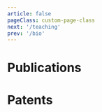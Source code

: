 ```yaml
---
article: false
pageClass: custom-page-class
next: '/teaching'
prev: '/bio'
---
```


# Publications

<ClientOnly>
<PaperMobile 
v-for="paper in posts"
:year="paper.year"
:title="paper.title"
:authors="paper.authors"
:venue="paper.venue"
:link="paper.link"
:alias="paper.alias"
:abstract="paper.abstract"
:picture="paper.picture"
:pdf="paper.pdf"
/>
</ClientOnly>

# Patents

<ClientOnly>
<PaperMobile 
title='Intervention drive system comprising an umbilical'
year="2021"
venue="US Patent"
link="https://patentimages.storage.googleapis.com/eb/9d/5a/5f26a1222bed8b/US20210396342A1.pdf"
alias="patentimages"
abstract="The present invention relates to an intervention drive pig comprising an umbilical. In this scenario, the present invention provides an intervention drive pig comprising an umbilical, wherein the umbilical (6) is manufactured from a low-density material, wherein the umbilical (6) comprises an external covering of material having a low coefficient of friction."
picture="/images/Papers/Patent.jpg"
/>
</ClientOnly>



<script>

        // Entry Model
       //  {
       // title: '', 
       // authors: "", 
       // venue:"" ,
       // year: 2022,
       // picture: "",
       // link: "",
       // abstract:"",
       // bibtex:"",
       //  },

    export default {
  // ...
  data() {
    return {
      posts: [  
       {
       title: 'Evaluating Interactive AI: Understanding and Controlling Placebo Effects in Human-AI Interaction', 
       authors: "Steeven Villa, Robin Welsch, Alena Denisova, Thomas Kosch", 
       venue:"The ACM Conference on Human Factors in Computing Systems, CHI24" ,
       year: 2024,
       picture: "./images/Papers/evalAI.png",
       link: "None",
       alias:"None",
       abstract:"In the medical field, patients often experience tangible benefits from treatments they expect will improve their condition, even if the treatment has no mechanism of effect. This phenomenon often obscuring scientific evaluation of human treatment is termed the" placebo effect." Latest research in human-computer interaction has shown that using cutting-edge technologies similarly raises expectations of improvement, culminating in placebo effects that undermine evaluation efforts for user studies. This workshop delves into the role of placebo effects in human-computer interaction for cutting-edge technologies such as artificial intelligence, its influence as a confounding factor in user studies, and identifies methods that researchers can adopt to reduce its impact on study findings. By the end of this workshop, attendees will be equipped to incorporate placebo control measures in their experimental designs.",
       bibtex:"",
       pdf:"/Papers/villa2024evaluating.pdf",
        }, 
        {
       title: '"AI enhances our performance, I have no doubt this one will do the same": The Placebo effect is robust to negative descriptions of AI', 
       authors: "Agnes M Kloft, Robin Welsch, Thomas Kosch, Steeven Villa", 
       venue:"The ACM Conference on Human Factors in Computing Systems, CHI24" ,
       year: 2024,
       picture: "./images/Papers/TeaserPlacebox.png",
       link: "https://arxiv.org/abs/2309.16606",
       alias:"arxiv",
       abstract:"Heightened AI expectations facilitate performance in human-AI interactions through placebo effects. While lowering expectations to control for placebo effects is advisable, overly negative expectations could induce nocebo effects. In a letter discrimination task, we informed participants that an AI would either increase or decrease their performance by adapting the interface, but in reality, no AI was present in any condition. A Bayesian analysis showed that participants had high expectations and performed descriptively better irrespective of the AI description when a sham-AI was present. Using cognitive modeling, we could trace this advantage back to participants gathering more information. A replication study verified that negative AI descriptions do not alter expectations, suggesting that performance expectations with AI are biased and robust to negative verbal descriptions. We discuss the impact of user expectations on AI interactions and evaluation and provide a behavioral placebo marker for human-AI interaction",
       bibtex:"",
       pdf:"/Papers/Preprints/2309.16606.pdf",
        }, 
        {
       title: 'SensCon: Embedding Physiological Sensing into Virtual Reality Controllers', 
       authors: "Francesco Chiossi, Thomas Kosch, Luca Menghini, Steeven Villa, Sven Mayer", 
       venue:"Proceedings of the ACM on Human-Computer Interaction (PACM)" ,
       year: 2023,
       picture: "./images/Papers/senscon.png",
       link: "https://dl.acm.org/doi/10.1145/3604270",
       alias:"acm.dl",
       abstract:"Virtual reality experiences increasingly use physiological data for virtual environment adaptations to evaluate user experience and immersion. Previous research required complex medical-grade equipment to collect physiological data, limiting real-world applicability. To overcome this, we present SensCon for skin conductance and heart rate data acquisition. To identify the optimal sensor location in the controller, we conducted a first study investigating users' controller grasp behavior. In a second study, we evaluated the performance of SensCon against medical-grade devices in six scenarios regarding user experience and signal quality. Users subjectively preferred SensCon in terms of usability and user experience. Moreover, the signal quality evaluation showed satisfactory accuracy across static, dynamic, and cognitive scenarios. Therefore, SensCon reduces the complexity of capturing and adapting the environment via real-time physiological data. By open-sourcing SensCon, we enable researchers and practitioners to adapt their virtual reality environment effortlessly. Finally, we discuss possible use cases for virtual reality-embedded physiological sensing.",
       bibtex:"",
       pdf:"/Papers/chiossi2023senscon.pdf",
        }, 
        {
       title: 'Towards a Haptic Taxonomy of Emotions: Exploring Vibrotactile Stimulation in the Dorsal Region', 
       authors: "Steeven Villa, Thuy Duong Nguyen, Benjamin Tag, Tonja-Katrin Machulla, Albrecht Schmidt, Jasmin Niess", 
       venue:"Proceedings of the 2023 ACM International Symposium on Wearable Computers (ISWC)" ,
       year: 2023,
       picture: "./images/Papers/vest.png",
       link: "https://dl.acm.org/doi/abs/10.1145/3594738.3611363",
       alias:"acm.dl",
       abstract:"The implicit communication of emotional states between persons is a key use case for novel assistive and augmentation technologies. It can serve to expand individuals’ perceptual capabilities and assist neurodivergent individuals. Notably, vibrotactile rendering is a promising method for delivering emotional information with minimal interference with visual or auditory perception. To date, the subjective individual association between vibrotactile properties and emotional states remains unclear. Previous approaches relied on analogies or arbitrary variations, limiting generalization. To address this, we conducted a study with 40 participants, analyzing associations between attributes of self-generated vibrotactile patterns (amplitude, frequency, spatial location of stimulation) and four emotional states (Anger, Happiness, Neutral, Sadness). We fin a preference for symmetrically arranged patterns, as well as distinct amplitude and frequency profiles for different emotions.",
       bibtex:"",
       pdf:"/Papers/villa2023towards.pdf",
        }, 
        {
       title: "Society's Attitudes Towards Human Augmentation and Performance Enhancement Technologies (SHAPE) Scale", 
       authors: "Steeven Villa, Jasmin Niess, Albrecht Schmidt, Robin Welsch", 
       venue:"Proceedings of the ACM on Interactive, Mobile, Wearable and Ubiquitous Technologies (IMWUT)" ,
       year: 2023,
       picture: "./images/Papers/shape.png",
       link: "https://dl.acm.org/doi/abs/10.1145/3610915",
       alias:"acm.dl",
       abstract:"Human augmentation technologies (ATs) are a subset of ubiquitous on-body devices designed to improve cognitive, sensory, and motor capacities. Although there is a large corpus of knowledge concerning ATs, less is known about societal attitudes towards them and how they shift over time. To that end, we developed The Society's Attitudes Towards Human Augmentation and Performance Enhancement Technologies (SHAPE) Scale, which measures how users of ATs are perceived. To develop the scale, we first created a list of possible scale items based on past work on how people respond to new technologies. The items were then reviewed by experts. Next, we performed exploratory factor analysis to reduce the scale to its final length of thirteen items. Subsequently, we confirmed test-retest validity of our instrument, as well as its construct validity. The SHAPE scale enables researchers and practitioners to understand elements contributing to attitudes toward augmentation technology users. The SHAPE scale assists designers of ATs in designing artifacts that will be more universally accepted.",
       bibtex:"",
       pdf:"/Papers/villa2023society.pdf",
        }, 
        {
       title: 'Would You Hold My Hand? Exploring External Observers’ Perception of Artificial Hands', 
       authors: "Svenja Y Schött, Patricia Capsi-Morales, Steeven Villa, Andreas Butz, Cristina Piazza", 
       venue:"Multimodal Technologies and Interaction" ,
       year: 2023,
       picture: "./images/Papers/mti.png",
       link: "https://www.mdpi.com/2414-4088/7/7/71",
       alias:"mdpi",
       abstract:"Recent technological advances have enabled the development of sophisticated prosthetic hands, which can help their users to compensate lost motor functions. While research and development has mostly addressed the functional requirements and needs of users of these prostheses, their broader societal perception (e.g., by external observers not affected by limb loss themselves) has not yet been thoroughly explored. To fill this gap, we investigated how the physical design of artificial hands influences the perception by external observers. First, we conducted an online study (n = 42) to explore the emotional response of observers toward three different types of artificial hands. Then, we conducted a lab study (n = 14) to examine the influence of design factors and depth of interaction on perceived trust and usability. Our findings indicate that some design factors directly impact the trust individuals place in the system’s capabilities. Furthermore, engaging in deeper physical interactions leads to a more profound understanding of the underlying technology. Thus, our study shows the crucial role of the design features and interaction in shaping the emotions around, trust in, and perceived usability of artificial hands. These factors ultimately impact the overall perception of prosthetic systems and, hence, the acceptance of these technologies in society.",
       bibtex:"",
       pdf:"/Papers/mti-07-00071.pdf",
        }, 
        {
       title: 'Towards an Implicit Metric of Sensory-Motor Accuracy: Brain Responses to Auditory Prediction Errors in Pianists', 
       authors: "Elisabeth Pangratz; Francesco Chiossi; Steeven Villa; Klaus Gramann; Lukas Gehrke", 
       venue:"Proceedings of the 15th Conference on Creativity and Cognition" ,
       year: 2023,
       picture: "./images/Papers/TowardsMetric.png",
       link: "https://dl.acm.org/doi/abs/10.1145/3591196.3593340",
       alias:"acm.dl",
       abstract:"During listening to music, the brain expects specific acoustic events based on learned musical rules. During music performance expectancy is additionally created based on motor action by linking keypresses to their sounds. We investigated EEG (Electroencephalography) signals to auditory expectancy violations in piano performance and perception. In our study, pianists experiencedmanipulations of different acoustic features, such as pitch and loudness, during playing and listening to piano sequences. We found that manipulations during performance elicited deflections with stronger amplitudes compared to manipulations during perception indicating that the action of producing sounds strengthens auditory expectancy. Loudness manipulations, violating musical regularity, elicited deflections with smaller latencies compared to pitch manipulations, which violate harmonic expectancy, suggesting that the brain processes expectancy violations of distinct acoustic features in a different way. These EEG signatures may prove useful for applications in intelligent music interfaces by providing information about sensory-motor accuracy.",
       bibtex:"",
       pdf:"/Papers/pangratz2023towards.pdf",
        }, 
          {
       title: 'The Placebo Effect of Human Augmentation: Anticipating Cognitive Augmentation Increases Risk-Taking Behavior', 
       authors: "Steeven Villa; Thomas Kosch; Felix Grelka Albrecht Schmidt; Robin Welsch", 
       venue:"Journal: Computers in Human Behavior (CHB)" ,
       year: 2023,
       picture: "/images/Papers/CHB.jpg",
       link: "https://www.sciencedirect.com/science/article/pii/S0747563223001383", 
       abstract:"Human Augmentation Technologies improve human capabilities using technology. In this study, we investigate the placebo effect of Augmentation Technologies. Thirty naïve participants were told to be augmented with a cognitive augmentation technology or no augmentation system while conducting a Columbia Card Task. In this risk-taking measure, participants flip win and loss cards. The sham augmentation system consisted of a brain-computer interface allegedly coordinated to play non-audible sounds that increase cognitive functions. However, no sounds were played throughout all conditions. We show a placebo effect in human augmentation, where a sustained belief of improvement after using the sham system remains and an increase in risk-taking conditional on heightened expectancy using Bayesian statistical modeling. Furthermore, we identify differences in event-related potentials in the electroencephalogram that occur during the sham condition when flipping loss cards. Finally, we integrate our findings into theories of human augmentation and discuss implications for the future assessment of augmentation technologies.",
       bibtex:"",
       pdf:"/Papers/VillaCHB23.pdf",
       alias: "Springer",
        },   
             {
       title: 'Using Pseudo-Stiffness to Enrich the Haptic Experience in Virtual Reality', 
       authors: "Yannick Weiss; Steeven Villa; Albrecht Schmidt; Sven Mayer; Florian Müller", 
       venue:"The ACM Conference on Human Factors in Computing Systems, CHI23" ,
       year: 2023,
       picture: "/images/Papers/pseudostiffness.png",
       link: "None", 
       abstract:"Providing users with a haptic sensation of the hardness and softness of objects in virtual reality is an open challenge. While physical props and haptic devices help, their haptic properties do not allow for dynamic adjustments. To overcome this limitation, we present a novel technique for changing the perceived stiffness of objects based on a visuo-haptic illusion. We achieved this by manipulating the hands' Control-to-Display (C/D) ratio in virtual reality while pressing down on an object with fixed stiffness. In the first study (N=12), we determine the detection thresholds of the illusion. Our results show that we can exploit a C/D ratio from 0.7 to 3.5 without user detection. In the second study (N=12), we analyze the illusion's impact on the perceived stiffness. Our results show that participants perceive the objects to be up to 28.1% softer and 8.9% stiffer, allowing for various haptic applications in virtual reality.",
       bibtex:"",
       pdf:"/Papers/weiss2023using.pdf",
       alias: "None",
        },
        
        {
       title: 'Understanding Perception of Human Augmentation: A Mixed-Method Study', 
       authors: "Steeven Villa; Jasmin Niess; Takuro Nakao; Jonathan Lazar; Albrecht Schmidt; Tonja-Katrin Machulla", 
       venue:"The ACM Conference on Human Factors in Computing Systems, CHI23" ,
       year: 2023,
       picture: "/images/Papers/understanding.jpg",
       link: "None", 
       abstract:"Technologies that help users overcome their limitations and integrate with the human body are often termed ``human augmentations''. Such technologies are now available on the consumer market, potentially supporting people in their everyday activities. To date, there is no systematic understanding of the perception of human augmentations yet. To address this gap and build an understanding of how to design positive experiences with human augmentations, we conducted a mixed-method study of the perception of augmented humans (AHs). We conducted two scenario-based studies: interviews (n=16) and an online study (n=506) with participants from four countries. The scenarios include one out of three augmentation categories (sensory, motor, and cognitive) and specify if the augmented person has a disability or not. Overall, results show that the type of augmentation and disability impacted user attitudes towards AHs. We derive design dimensions for creating technological augmentations for a diverse and global audience.",
       bibtex:"",
       pdf:"/Papers/Villa2023Understanding.pdf",
       alias: "None",
        },

        {
       title: 'Extended Mid-air Ultrasound Haptics for Virtual Reality', 
       authors: "Steeven Villa; Sven Mayer; Jess Hartcher O’brien; Albrecht Schmidt; Tonja-Katrin Machulla", 
       venue:"Proceedings of the ACM Humuman-Computer Interaction Journal" ,
       year: 2022,
       picture: "/images/Papers/extended.jpg",
       link: "None", 
       abstract:"We present a novel approach to rendering mid-air haptic sensations in a large rendering volume by turning a static array into a dynamic array following the user’s hand. We used a 6DOF robot to drive a haptic ultrasound array over a large 3D space. Our system enables rendering room-scale mid-air experiences while preserving bare-hand interaction, thus, providing tangibility for virtual environments. To evaluate our approach, we performed three evaluations. First, we performed a technical system evaluation, showcasing the feasibility of such a system. Next, we conducted three psychophysical experiments, showing that the motion does not affect the user’s perception with high likelihood. Lastly, we explored seven use cases that showcase our system’s potential using a user study. We discuss challenges and opportunities in how large-scale mid-air haptics can contribute toward room-scale haptic feedback. Thus, with our system, we contribute to general haptic mid-air feedback on a large scale.",
       bibtex:"",
       pdf:"/Papers/_ISS_22__Mid_Air_in_motion__Robotic_guided_ultrasound_mid_air_haptics_for_VR.pdf",
       alias: "None",
        },
        
        {
       title: 'Cobity: A Plug-And-Play Toolbox to Deliver Haptics in Virtual Reality', 
       authors: "Villa, Steeven and Mayer, Sven", 
       venue:"Proceedings of Mensch und Computer" ,
       year: 2022,
       picture: "/images/Papers/cobity.jpg",
       link: "https://dl.acm.org/doi/fullHtml/10.1145/3543758.3543775",
       alias: "dl.acm",
       abstract:"Haptics increase the presence in virtual reality applications. However, providing room-scale haptics is an open challenge. Cobots (robotic systems that are safe for human use) are a promising approach, requiring in-depth engineering skills. Control is done on a low abstraction level and requires complex procedures and implementations. In contrast, 3D tools such as Unity allow to quickly prototype a wide range of environments for which cobots could deliver haptic feedback. To overcome this disconnect, we present Cobity, an open-source plug-and-play solution to control the cobot using the virtual environment, enabling fast prototyping of a wide range of haptic experiences. We present a Unity plugin that allows controlling the cobot using the end-effector’s target pose (cartesian position and angles); the values are then converted into velocities and streamed to the cobot inverse kinematic solver using a specially",
       bibtex:"",
       pdf:"/Papers/MUC_Cobity.pdf",
        }, 
        
        {
       title: 'Virtual Reality Adaptation Using Electrodermal Activity to Support the User Experience', 
       authors: "Chiossi, Francesco; Welsch, Robin; Villa, Steeven; Chuang, Lewis L.; Mayer, Sven", 
       venue:"Big Data and Cognitive Computing" ,
       year: 2022,
       picture: "/images/Papers/MDPIADAPT.jpg",
       link: "https://www.mdpi.com/2504-2289/6/2/55", 
       alias: "MDPI",
       abstract:"Virtual reality is increasingly used for tasks such as work and education. Thus, rendering scenarios that do not interfere with such goals and deplete user experience are becoming progressively more relevant. We present a physiologically adaptive system that optimizes the virtual environment based on physiological arousal, i.e., electrodermal activity. We investigated the usability of the adaptive system in a simulated social virtual reality scenario. Participants completed an n-back task (primary) and a visual detection (secondary) task. Here, we adapted the visual complexity of the secondary task in the form of the number of non-player characters of the secondary task to accomplish the primary task. We show that an adaptive virtual reality can improve users’ comfort by adapting to physiological arousal regarding the task complexity. Our findings suggest that physiologically adaptive virtual reality systems can improve users’ experience in a wide range of scenarios.",
       bibtex:"",
       pdf:"/Papers/BDCC-06-00055.pdf",
        },
                {
       title: 'Design of on-body tactile displays to enhance situation awareness in automated vehicles', 
       authors: "Francesco Chiossi; Steeven Villa; Melanie Hauser; Robin Welsch; Lewis Chuang", 
       venue:"CIVEMSA" ,
       year: 2022,
       picture: "/images/Papers/onbody.jpg",
       link: "https://ieeexplore.ieee.org/abstract/document/9853690", 
       alias: "ieeexplore",
       abstract: "Fatalities with semi-automated vehicles typically occur when users are engaged in non-driving related tasks (NDRTs) that compromise their situational awareness (SA). This work developed a tactile display for on-body notification to support situational awareness, thus enabling users to recognize vehicle automation failures and intervene if necessary. We investigated whether such tactile notifications support 'event detection' (SA-L1) or 'anticipation' (SA-L3). Using a simulated automated driving scenario, a between-groups study contrasted SA-L1 and SA-L3 tactile notifications that respectively displayed the spatial positions of surrounding traffic or future projection of the automated vehicle’s position. Our participants were engaged in an NDRT, i.e., an Operation Span Task that engaged visual working memory (WM) resources. They were instructed to intervene if the tactile display contradicted the driving scenario",
       bibtex:"",
       pdf:"/Papers/_IEEE_CIVEMSA__22__Vest_Paper___Final_Cut.pdf",
        },
     
             {
       title: 'Designing a Physiological Loop for the Adaptation of Virtual Human Characters in a Social VR Scenario', 
       authors: "Chiossi, Francesco; Welsch, Robin; Villa, Steeven; Chuang, Lewis L.; Mayer, Sven", 
       venue:"IEE VR" ,
       year: 2022,
       picture: "/images/Papers/vr-adaptation.jpg",
       link: "https://ieeexplore.ieee.org/abstract/document/9757528", 
       alias: "ieeexplore",
       abstract:"Social virtual reality is getting mainstream not only for entertainment purposes but also for productivity and education. This makes the design of social VR scenarios functional to support the operator's performance. We present a physiologically-adaptive system that optimizes for visual complexity in a dual-task scenario based on electrodermal activity. Specifically, we propose a system that adapts the amount of non-player characters while jointly performing an N-Back task (primary) and visual detection task (secondary). Our preliminary results show that when optimizing the complexity of the secondary task, users report an improved user experience.",
       bibtex:"",
       pdf:"/Papers/chiossi2022designing.pdf",
        },
          {
       title: 'Designing a Wearable Sensor-Fusion Toolkit for Motor Skill Learning', 
       authors: "Eska, Bettina; Villa, Steeven; Mayer, Sven; Niess, Jasmin", 
       venue:"Workshop on Toolkits & Wearables: Developing Toolkits for Exploring Wearable Designs." ,
       year: 2022,
       picture: "/images/Papers/eska2022designing-300x169.jpg",
       link: "https://dl.acm.org/doi/10.1145/3490149.3505578", 
       alias: "Not Available",
       abstract:"User movement data is essential for providing feedback in the area of motor-skill learning. For instance, when learning a new sport such as dancing, people can benefit from meaningful technology-based feedback. However, movement tracking equipment for real-time feedback is costly and challenging to implement. In contrast, wearable devices tracking users' movements are accessible and lightweight. While their lower cost makes them available to a broader audience, several open issues include sensor placement, sensor count, and data synchronization. To address these issues, we propose a wearable sensor-fusion approach for motor skill learning that allows researchers and developers to use one or multiple body-worn sensors for motion tracking. The extracted motion can then be used to deliver real-time feedback on the user's performance, supporting positive learning experiences.",
       bibtex:"",
       pdf:"/Papers/eska2022designing.pdf",
        },
                  {
       title: 'EMStriker: Potentials of Enhancing the Training Process of Racket-based Sports via Electrical Muscle Stimulation', 
       authors: "Faltaous, Sarah; Hubert, Anna; Karolus, Jakob; Villa, Steeven; Kosch, Thomas; Wozniak, Pawel", 
       venue:"Sixteenth International Conference on Tangible, Embedded, and Embodied Interaction" ,
       year: 2022,
       picture: "/images/Papers/emsstriker.jpg",
       link: "https://dl.acm.org/doi/10.1145/3490149.3505578", 
       alias: "dl.acm",
       abstract:"Racket sports offer an enjoyable form of physical activity and are fertile ground for interactive technologies supporting new players. Yet, current research has neglected its potential to support not only active players but also coaches in their training methods. To investigate how interactive technologies can support skill acquisition in training, we designed an Electrical Muscle Stimulation (EMS) system that helps maintain the ready position in crossminton. We compared the system with a vibrotactile solution in a user study, interviewing novice players and experienced coaches about their perception of the system. The system allowed coaches to effectively and immediately guide players to the ready position. An EMS-based feedback system for coaches can potentially reduce delay (physical and cognitive) for trainees, as stated by coaches. Our work contributes insights into designing systems that facilitate learning sports techniques using interactive feedback.",
       bibtex:"",
       pdf:"/Papers/EMStriker.pdf",
        },
                     {
       title: 'Immediate Effects of Vibrotactile Biofeedback Instructions on Human Postural Control', 
       authors: "Tannert, Isabel; Schulleri, Katrin; Michel, Youssef; Villa, Steeven; Leif, Johannsen; Hermsdorfer, Joachim; Lee, Dongheui", 
       venue:"43rd Annual International Conference of the IEEE Engineering in Medicine & Biology Society (EMBC)" ,
       year: 2021,
       picture: "/images/Papers/posture.jpg",
       link: "https://ieeexplore.ieee.org/abstract/document/9630992", 
       alias: "ieeexplore",
       abstract:"Vibrotactile biofeedback can improve balance and consequently be helpful in fall prevention. However, it remains unclear how different types of stimulus presentations affect not only trunk tilt, but also Center of Pressure (CoP) displacements, and whether an instruction on how to move contributes to a better understanding of vibrotactile feedback.Based on lower back tilt angles (L5), we applied individualized multi-directional vibrotactile feedback to the upper torso by a haptic vest in 30 healthy young adults. Subjects were equally distributed to three instruction groups (attractive - move in the direction of feedback, repulsive - move in the opposite direction of feedback & no instruction - with attractive stimuli). We conducted four conditions with eyes closed (feedback on/off, Narrow Stance with head extended, Semi-Tandem stance), with seven trials of 45s each. For CoP and L5, we computed Root Mean Square (RMS) of position/angle and standard deviation (SD) of velocity, and for L5 additionally, the percentage in time above threshold. The analysis consisted of mixed model ANOVAs and t-tests (α-level: 0.05).In the attractive and repulsive groups feedback significantly decreased the percentage above threshold (p<0.05). Feedback decreased RMS of L5, whereas RMS of CoP and SD of velocity in L5 and COP increased (p<0.05). Finally, an instruction on how to move contributed to a better understanding of the vibrotactile biofeedback.",
       bibtex:"",
       pdf:"/Papers/Immediate_Effects_of_Vibrotactile_Biofeedback_Instructions_on_Human_Postural_Control.pdf",
        },
                {
       title: 'Body As Starting Point 4: Inbodied Interaction Design for Health Ownership.', 
       authors: "mc schraefel; Josh Andrés; Aaron Tabor; Scott Bateman; Abby Wanyu Liu; Mike Jones; Kai Kunze; Elizabeth Murnane; Steeven Villa", 
       venue:"CHI EA '21" ,
       year: 2021,
       picture: "/images/Papers/Inbodied.jpg",
       link: "https://dl.acm.org/doi/abs/10.1145/3411763.3441335", 
       alias: "dl.acm",
       abstract:"This Fourth Body as a Starting Point workshop investigates how to design interactive health technologies that assist users in developing insourcing abilities and then assist users in letting go of the same technology—in other words, supporting a transition from health technology dependence to independence. By making explicit two inbodied design continua of (1) ownership, from “outsourcing” to “insourcing” and (2) engagement period, from “single”, to” cycle”, to “permanent”, to prototype and reflect on interactive technology that takes the body as a starting point.",
       bibtex:"",
       pdf:"/Papers/Inbodied.pdf",
        },
                  {
       title: 'Assisting Motor Skill Transfer for Dance Students Using Wearable Feedback', 
       authors: "Villa, Steeven; Niess, Jasmin; Eska, Bettina; Schmidt, Albrecht; Machulla, Tonja", 
       venue:"International Symposium on Wearable Computers" ,
       year: 2021,
       picture: "/images/Papers/assisting.jpg",
       link: "https://dl.acm.org/doi/10.1145/3460421.3478817", 
       alias: "dl.acm",
       abstract:"Dance plays a crucial role in human well-being and expression. To learn dance, transferring motor knowledge across humans is relevant. Several technologies have been proposed to support such knowledge transfer from teacher to student. However, most of such systems applied a pragmatic approach focused on the feedback and the quality of the feedback system and not necessarily on the human mechanisms behind the dance learning process. In contrast, we inquire about the teacher-to-student motor knowledge transfer from the neural perspective to design motor learning wearable systems. We conducted interviews with dance students and teachers using vignettes based on motor learning theory as a discussion base. We derived insights about dance learning and identified a series of requirements for motor skill transfer-focused wearable devices. Based on our results, we present a prototype that reflects the minimum functional setup for effectively supporting motor learning.",
       bibtex:"",
       pdf:"/Papers/Assisting.pdf",
        },
        {
        title: 'Altering the Stiffness, Friction, and Shape Perception of Tangible Objects in Virtual Reality Using Wearable Haptics', 
        authors: "Villa, Steeven.; Pacchierotti, C; De Tinguy, Xavier.; Maciel, Anderson.; Marchal, Maud.", 
        venue:"IEEE Transactions on Haptics. " ,
        picture: "/images/Papers/altering.jpg",
        year: 2020,
        link: "https://ieeexplore.ieee.org/document/8961106", 
       alias: "ieeexplore",
       abstract:"Tangible objects are used in virtual reality (VR) and augmented reality (AR) to enhance haptic information on the general shape of virtual objects. However, they are often passive or unable to simulate rich varying mechanical properties. This article studies the effect of combining simple passive tangible objects and wearable haptics for improving the display of varying stiffness, friction, and shape sensations in these environments. By providing timely cutaneous stimuli through a wearable finger device, we can make an object feel softer or more slippery than it really is, and we can also create the illusion of encountering virtual bumps and holes. We evaluate the proposed approach carrying out three experiments with human subjects. Results confirm that we can increase the compliance of a tangible object by varying the pressure applied through a wearable device. We are also able to simulate the presence of bumps and holes by providing timely pressure and skin stretch sensations. Altering the friction of a tangible surface showed recognition rates above the chance level, albeit lower than those registered in the other experiments. Finally, we show the potential of our techniques in an immersive medical palpation use case in VR. These results pave the way for novel and promising haptic interactions in VR, better exploiting the multiple ways of providing simple, unobtrusive, and inexpensive haptic displays.",
        bibtex:"",
        pdf:"/Papers/ToH2020.pdf",
         },
         {
        title: 'Touching is believing: exploring physics-based simulation and haptics to feel virtual worlds', 
        authors: "Villa, Steeven.", 
        venue:"LUME Digital Repository." ,
        year: 2019,
        picture: "/images/Papers/heat-based.jpg",
        link: "https://www.lume.ufrgs.br/handle/10183/202057", 
       alias: "lume.ufrgs",
       abstract:"Modeling the real world is a responsibility which different fields assumed through history, from philosophy to physics. Although the objective is similar, the strategies used to model real- world are different from field to field. Nowadays, the modeling of the world took a more tangible significance: Being in the modeled world, existing in the artificial world instead of the actual world. However, the path to get an artificial world equal to the real world is long and arduous. In this manuscript, we address this issue by exploring methods in computer graphics (Physics-based animation) and haptics to project a sensory represen- tation of the actual world into the artificial world. We report results on Position based dynamics for simulating phase-change phenomena and interaction in VR with physical objects. Also, Ultrasound phased arrays, as well as wearable haptics for stiffness and softness rendering are studied",
        bibtex:"",
        pdf:"/Papers/MsThesis.pdf",
         },
                  {
        title: 'Phys-Sketch: Sketching 3D Dynamic Objects in Immersive Virtual Reality', 
        authors: "Ticona, Jose.; Villa, Steeven.; Torchelsen, Rafael; Maciel, Anderson.; Nedel, Luciana.", 
        venue:"Computer Graphics International ." ,
        year: 2019,
        picture: "/images/Papers/phys-sketch.png",
        link: "https://link.springer.com/chapter/10.1007/978-3-030-22514-8_10", 
       alias: "link.springer",
       abstract:"Sketching was traditionally a 2D task. Even when the new generation of VR devices allowed to sketch in 3D, the drawn models remained essentially static representations. In this paper, we introduce a new physics-inspired sketching technique built on the top of Position-based Dynamics to enrich the 3D drawings with dynamic behaviors. A particle-based method allows interacting in real time with a wide range of materials including fluids, rigid bodies, soft bodies and clothes. Users can interact with the dynamic sketches and sculpt them while they move, deform and fall. We analyze the expressiveness of the system from the regard of two experienced artists. Thus, this paper also gives a starting point to move towards an improved generation of physics-enabled sketching applications. ",
        bibtex:"",
        pdf:"/Papers/Phy-Sketch.pdf",
         },
                  {
        title: 'Towards Moving Virtual Arms Using Brain-Computer Interface', 
        authors: "Salas, Jaime.; Villa, Steeven.; Maciel, Aanderson.; Nedel, Luciana.; Barone, Dante.", 
        venue:"Computer Graphics International . " ,
        year: 2019,
        picture: "/images/Papers/towards.png",
        link: "https://link.springer.com/chapter/10.1007/978-3-030-22514-8_43", 
       alias: "link.springer",
       abstract:"Motor imagery Brain-Computer Interface (MI-BCI) is a paradigm widely used for controlling external devices by imagining bodily movements. This technology has inspired researchers to use it in several applications such as robotic prostheses, games, and virtual reality (VR) scenarios. We study the inclusion of an imaginary third arm as a part of the control commands for BCI. To this end, we analyze a set of open-close hand tasks (including a third arm that comes out from the chest) performed in two VR scenarios: the classical BCI Graz, with arrows as feedback; and a first-person view of a human-like avatar performing the corresponding tasks. This study purpose is to explore the influence of both time window of the trials and the frequency bands on the accuracy of the classifiers. Accordingly, we used a Filter Bank Common Spatial Patterns (FBCSP) algorithm for several time windows (100, 200, 400, 600, 800, 1000 and 2000 ms) for extracting features and evaluating the classification accuracy. The offline classification results show that a third arm can be effectively used as a control command (accuracy > 0.62%). Likewise, the human-like avatar condition (  67% ) outperforms the Graz condition (  63% ) significantly, suggesting that the realistic scenario can reduce the abstractness of the third arm. This study, thus, motivates the further inclusion of non-embodied motor imagery task in BCI systems.",
        bibtex:"",
        pdf:"/Papers/Towards.pdf",
         },
                  {
        title: 'Heat-based Bidirectional Phase Shifting Simulation Using Position-based Dynamics', 
        authors: "Villa, Steeven. ; Ticona, Jose.; Torchelsen, R; Maciel, A.; Nedel, L.", 
        venue:"Computers & Graphics . " ,
        year: 2018,
        picture: "/images/Papers/heat-based.jpg",
        link: "https://www.sciencedirect.com/science/article/pii/S0097849318301389", 
       alias: "sciencedirect",
       abstract:"Phase-change phenomena are present in our daily life. Examples are the evaporation of a fluid when it reaches its boiling temperature, the condensation of water vapor in air due to the pressure changes or due to the difference of temperature in boundaries, and the melting of snow when winter is ending. Current development in physics-based animation allows the simulation of these phenomena, but an integrated solution for modeling bidirectional phase-shifting objects is not available for games and other virtual environments. In this work we present a temperature-based method that drives phase transition phenomena based on latent heat of materials using position-based dynamics (PBD). Modifications to density, viscosity and distance PBD constraints are proposed to simulate the necessary thermal phenomena. Results show that melting, fusion, evaporation, condensation, dilation and even convection effects can be obtained by modifying the original PBD constraints in function of latent heat.",
        bibtex:"",
        pdf:"/Papers/Heat-based bidirectional phase shifting simulation using.pdf",
         },
                  {
        title: '3dathlon: 3d Gestural Interfaces To Support A 3-stage Contest In Vr', 
        authors: "Grandi, Jj; Debarba, H; Franz, J; Oliveira, V; Ticona, Jose; Souza, G; Berti, I; Villa, S. ; Maciel, A.; Nedel, L.", 
        venue:"Ieee Conference On Virtual Reality And 3d User Interfaces . " ,
        year: 2018,
        picture: "/images/Papers/3dathlon.jpg",
        link: "https://ieeexplore.ieee.org/document/8446286", 
       alias: "ieeexplore",
       abstract:"In the context of the 3DUI Contest promoted by the IEEE VR 2018, we propose 3D interaction techniques that address three distinct tasks in a virtual environment setup: climbing a ladder, controlling a quadcopter in a first-person view flight, and building a tower by stacking a series of objects. The interaction techniques were developed so the player, our 3D-athlete, has control over the events in each task, following metaphors that facilitate the use of the interface, and having status and spatial awareness supported by clear feedback cues. Thus, the player should be able to execute the tasks with precision and agility.",
        bibtex:"",
        pdf:"/Papers/3DAthlon-VR3DUI2018-paper.pdf",
         },
             // Entry Model
        {
       title: 'Evaluation Of Visual, Auditory And Vibro-tactile Alerts In Supervised Interfaces', 
       authors: "Souza, G.; Amaya, L.; Stein, V; Villa, S. ;ticona, J.; Maciel, A.; Nedel, L.", 
       venue:"20th Symposium On Virtual And Augmented Reality   " ,
       year: 2018,
       picture: "/images/Papers/evaluating.jpg",
       link: "https://ieeexplore.ieee.org/document/8802446", 
       alias: "ieeexplore",
       abstract:"In teleoperation, particularly when controlling systems performing tasks that must be supervised for many hours, human users cannot keep a high level of attention all time. An open issue in the design of such interfaces is to help the user to maintain a situational awareness. In this paper, we compare three types of alert signals aiming to inform users about critical situations that require their full attention. Haptic, visual and auditory signals were assessed as pre-attention mechanisms for tasks in a camera-based supervisory interface scenario. Results show that haptic alerts, for long term supervision, are more effective than auditory and visual ones.",
       bibtex:"",
       pdf:"/Papers/Evaluation_of_Visual_Auditory_and_Vibro_Tactile_Alerts_in_Supervised_Interfaces.pdf",
        }
      ]
    }
  }
}
</script>
